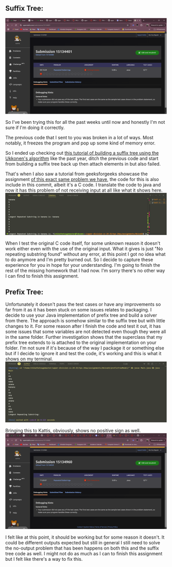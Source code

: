 ## Suffix Tree:

![alt text](image.png)

So I've been trying this for all the past weeks until now and honestly I'm not sure if I'm doing it correctly.

The previous code that I sent to you was broken in a lot of ways. Most notably, it freezes the program and pop up some kind of memory error.

So I ended up checking out [this tutorial of building a suffix tree using the Ukkonen's algorithm](https://www.geeksforgeeks.org/ukkonens-suffix-tree-construction-part-1/?ref=next_article) like the past year, ditch the previous code and start from building a suffix tree back up then attach elements in but also failed.

That's when I also saw a tutorial from geeksforgeeks showcase the assignment [of this exact same problem we have](https://www.geeksforgeeks.org/suffix-tree-application-3-longest-repeated-substring/), the code for this is also include in this commit, albeit it's a C code. I translate the code to java and now it has this problem of not receiving input at all like what it shows here. 
![alt text](image-1.png)

When I test the original C code itself, for some unknown reason it doesn't work either even with the use of the original input. What it gives is just "No repeating substring found" without any error, at this point I got no idea what to do anymore and I'm pretty burned out. So I decide to capture these experience for you in hope for your understanding. I'm going to finish the rest of the missing homework that I had now. I'm sorry there's no other way I can find to finish this assignment.

## Prefix Tree:
Unfortunately it doesn't pass the test cases or have any improvements so far from it as it has been stuck on some issues relates to packaging. I decide to use your Java implementation of prefix tree and build a solver from there. The approach is somehow similar to the suffix tree but with little changes to it. For some reason after I finish the code and test it out, it has some issues that some variables are not detected even though they were all in the same folder. Further investigation shows that the superclass that my prefix tree extends to is attached to the original implementation on your folder. I'm not sure if it's because of the way I package it or something else but if I decide to ignore it and test the code, it's working and this is what it shows on my terminal.
![alt text](image-2.png)

Bringing this to Kattis, obviously, shows no positive sign as well.
![alt text](image-3.png)

I felt like at this point, it should be working but for some reason it doesn't. It could be different outputs expected but still in general I still need to solve the no-output problem that has been happens on both this and the suffix tree code as well. I might not do as much as I can to finish this assignment but I felt like there's a way to fix this.